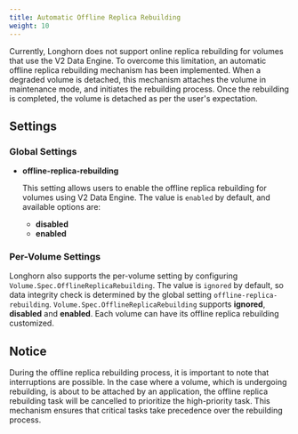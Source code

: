 ```yaml
---
title: Automatic Offline Replica Rebuilding
weight: 10
---
```


Currently, Longhorn does not support online replica rebuilding for volumes that use the V2 Data Engine. To overcome this limitation, an automatic offline replica rebuilding mechanism has been implemented. When a degraded volume is detached, this mechanism attaches the volume in maintenance mode, and initiates the rebuilding process. Once the rebuilding is completed, the volume is detached as per the user's expectation.

## Settings

### Global Settings

- **offline-replica-rebuilding** <br>

    This setting allows users to enable the offline replica rebuilding for volumes using V2 Data Engine. The value is `enabled` by default, and available options are:

    - **disabled**
    - **enabled**

### Per-Volume Settings

Longhorn also supports the per-volume setting by configuring `Volume.Spec.OfflineReplicaRebuilding`. The value is `ignored` by default, so data integrity check is determined by the global setting `offline-replica-rebuilding`. `Volume.Spec.OfflineReplicaRebuilding` supports **ignored**, **disabled** and **enabled**. Each volume can have its offline replica rebuilding customized.

## Notice

During the offline replica rebuilding process, it is important to note that interruptions are possible. In the case where a volume, which is undergoing rebuilding, is about to be attached by an application, the offline replica rebuilding task will be cancelled to prioritize the high-priority task. This mechanism ensures that critical tasks take precedence over the rebuilding process.